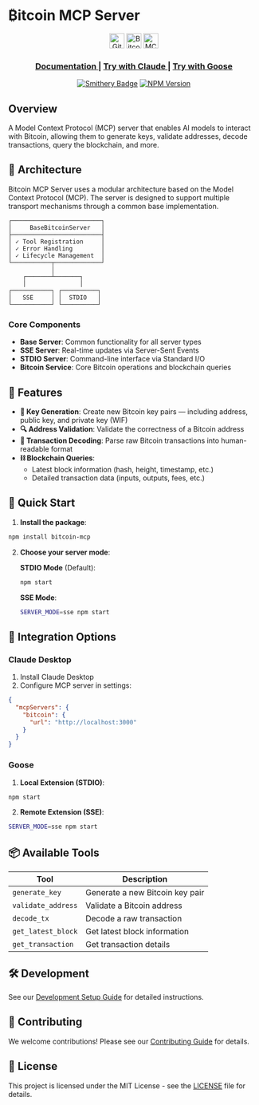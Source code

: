 # ₿itcoin MCP Server

<div align="center">

<a href="https://github.com/AbdelStark/bitcoin-mcp/actions/workflows/ci.yml"><img alt="GitHub Workflow Status" src="https://img.shields.io/github/actions/workflow/status/AbdelStark/bitcoin-mcp/ci.yml?style=for-the-badge" height=30></a>
<a href="https://bitcoin.org/"> <img alt="Bitcoin" src="https://img.shields.io/badge/Bitcoin-000?style=for-the-badge&logo=bitcoin&logoColor=white" height=30></a>
<a href="https://modelcontextprotocol.com/"> <img alt="MCP" src="https://img.shields.io/badge/MCP-000?style=for-the-badge&logo=modelcontextprotocol&logoColor=white" height=30></a>

</div>

<div align="center">
  <h3>
    <a href="abdelstark.github.io/bitcoin-mcp/">
      Documentation
    </a>
    <span> | </span>
    <a href="https://abdelstark.github.io/bitcoin-mcp/docs/integration/claude-desktop">
      Try with Claude
    </a>
    <span> | </span>
    <a href="https://abdelstark.github.io/bitcoin-mcp/docs/integration/goose">
      Try with Goose
    </a>
  </h3>
</div>

<div align="center">
<a href="https://smithery.ai/server/@AbdelStark/bitcoin-mcp"><img alt="Smithery Badge" src="https://smithery.ai/badge/@AbdelStark/bitcoin-mcp"></a>
<a href="https://www.npmjs.com/package/bitcoin-mcp"><img alt="NPM Version" src="https://img.shields.io/npm/v/bitcoin-mcp"></a>
</div>

## Overview

A Model Context Protocol (MCP) server that enables AI models to interact with Bitcoin, allowing them to generate keys, validate addresses, decode transactions, query the blockchain, and more.

## 🎯 Architecture

Bitcoin MCP Server uses a modular architecture based on the Model Context Protocol (MCP). The server is designed to support multiple transport mechanisms through a common base implementation.

```
┌─────────────────────────┐
│     BaseBitcoinServer   │
├─────────────────────────┤
│ ✓ Tool Registration     │
│ ✓ Error Handling        │
│ ✓ Lifecycle Management  │
└───────────┬─────────────┘
            │
    ┌───────┴───────┐
    │               │
┌───────────┐ ┌──────────┐
│   SSE     │ │  STDIO   │
└───────────┘ └──────────┘
```

### Core Components

- **Base Server**: Common functionality for all server types
- **SSE Server**: Real-time updates via Server-Sent Events
- **STDIO Server**: Command-line interface via Standard I/O
- **Bitcoin Service**: Core Bitcoin operations and blockchain queries

## 🔧 Features

- **🔑 Key Generation**: Create new Bitcoin key pairs — including address, public key, and private key (WIF)
- **🔍 Address Validation**: Validate the correctness of a Bitcoin address
- **📜 Transaction Decoding**: Parse raw Bitcoin transactions into human-readable format
- **⛓️ Blockchain Queries**:
  - Latest block information (hash, height, timestamp, etc.)
  - Detailed transaction data (inputs, outputs, fees, etc.)

## 🚀 Quick Start

1. **Install the package**:
```bash
npm install bitcoin-mcp
```

2. **Choose your server mode**:

   **STDIO Mode** (Default):
   ```bash
   npm start
   ```

   **SSE Mode**:
   ```bash
   SERVER_MODE=sse npm start
   ```

## 🔌 Integration Options

### Claude Desktop

1. Install Claude Desktop
2. Configure MCP server in settings:
```json
{
  "mcpServers": {
    "bitcoin": {
      "url": "http://localhost:3000"
    }
  }
}
```

### Goose

1. **Local Extension (STDIO)**:
```bash
npm start
```

2. **Remote Extension (SSE)**:
```bash
SERVER_MODE=sse npm start
```

## 📦 Available Tools

| Tool               | Description                     |
| ------------------ | ------------------------------- |
| `generate_key`     | Generate a new Bitcoin key pair |
| `validate_address` | Validate a Bitcoin address      |
| `decode_tx`        | Decode a raw transaction        |
| `get_latest_block` | Get latest block information    |
| `get_transaction`  | Get transaction details         |

## 🛠️ Development

See our [Development Setup Guide](https://abdelstark.github.io/bitcoin-mcp/docs/getting-started/development-setup) for detailed instructions.

## 🤝 Contributing

We welcome contributions! Please see our [Contributing Guide](https://abdelstark.github.io/bitcoin-mcp/docs/contributing) for details.

## 📝 License

This project is licensed under the MIT License - see the [LICENSE](LICENSE) file for details.
